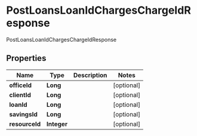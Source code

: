 

# PostLoansLoanIdChargesChargeIdResponse

PostLoansLoanIdChargesChargeIdResponse
## Properties

Name | Type | Description | Notes
------------ | ------------- | ------------- | -------------
**officeId** | **Long** |  |  [optional]
**clientId** | **Long** |  |  [optional]
**loanId** | **Long** |  |  [optional]
**savingsId** | **Long** |  |  [optional]
**resourceId** | **Integer** |  |  [optional]



